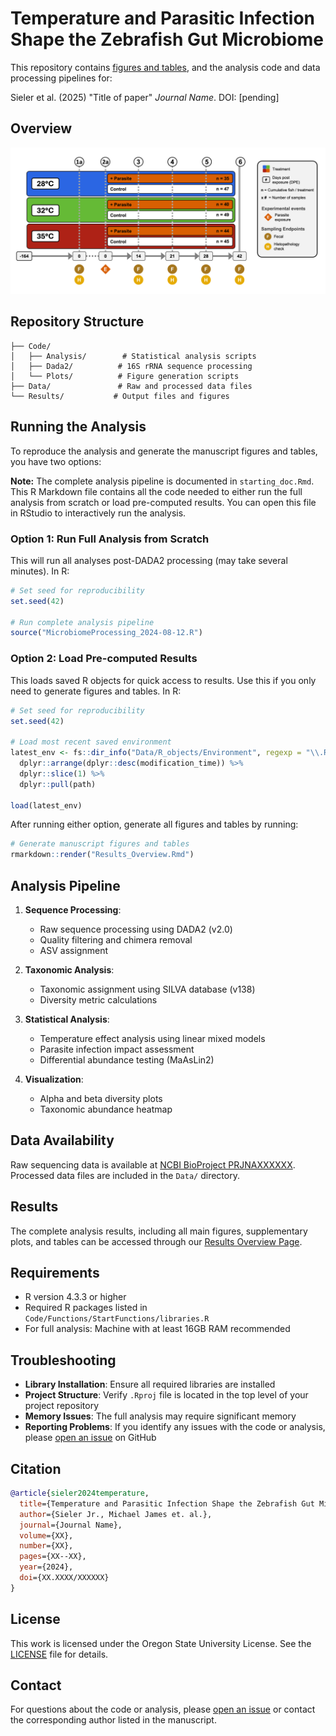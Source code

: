 # Temperature and Parasitic Infection Shape the Zebrafish Gut Microbiome

This repository contains [figures and tables](https://sielerjm.github.io/Sieler2025__ZF_Temperature_Parasite/Results_Overview.html), and the analysis code and data processing pipelines for:

Sieler et al. (2025) "Title of paper" *Journal Name*. DOI: [pending]

## Overview


![Experimental Design Overview](ExperimentalDesignSchematic.png)


## Repository Structure

    ├── Code/
    │   ├── Analysis/        # Statistical analysis scripts
    │   ├── Dada2/          # 16S rRNA sequence processing
    │   └── Plots/          # Figure generation scripts
    ├── Data/               # Raw and processed data files
    └── Results/           # Output files and figures

## Running the Analysis

To reproduce the analysis and generate the manuscript figures and tables, you have two options:

**Note:** The complete analysis pipeline is documented in `starting_doc.Rmd`. This R Markdown file contains all the code needed to either run the full analysis from scratch or load pre-computed results. You can open this file in RStudio to interactively run the analysis.

### Option 1: Run Full Analysis from Scratch
This will run all analyses post-DADA2 processing (may take several minutes). In R:

```r
# Set seed for reproducibility
set.seed(42)

# Run complete analysis pipeline
source("MicrobiomeProcessing_2024-08-12.R")
```

### Option 2: Load Pre-computed Results
This loads saved R objects for quick access to results. Use this if you only need to generate figures and tables. In R:

```r
# Set seed for reproducibility
set.seed(42)

# Load most recent saved environment
latest_env <- fs::dir_info("Data/R_objects/Environment", regexp = "\\.RData$") %>% 
  dplyr::arrange(dplyr::desc(modification_time)) %>% 
  dplyr::slice(1) %>% 
  dplyr::pull(path)

load(latest_env)
```

After running either option, generate all figures and tables by running:

```r
# Generate manuscript figures and tables
rmarkdown::render("Results_Overview.Rmd")
```

## Analysis Pipeline

1. **Sequence Processing**:
   - Raw sequence processing using DADA2 (v2.0)
   - Quality filtering and chimera removal
   - ASV assignment

2. **Taxonomic Analysis**:
   - Taxonomic assignment using SILVA database (v138)
   - Diversity metric calculations

3. **Statistical Analysis**:
   - Temperature effect analysis using linear mixed models
   - Parasite infection impact assessment
   - Differential abundance testing (MaAsLin2)

4. **Visualization**:
   - Alpha and beta diversity plots
   - Taxonomic abundance heatmap

## Data Availability

Raw sequencing data is available at [NCBI BioProject PRJNAXXXXXX](https://www.ncbi.nlm.nih.gov/bioproject/PRJNAXXXXXX). Processed data files are included in the `Data/` directory.

## Results

The complete analysis results, including all main figures, supplementary plots, and tables can be accessed through our [Results Overview Page](https://sielerjm.github.io/Sieler2024__ZF_Temperature_Parasite/Results_Overview.html).

## Requirements

- R version 4.3.3 or higher
- Required R packages listed in `Code/Functions/StartFunctions/libraries.R`
- For full analysis: Machine with at least 16GB RAM recommended

## Troubleshooting

* **Library Installation**: Ensure all required libraries are installed
* **Project Structure**: Verify `.Rproj` file is located in the top level of your project repository
* **Memory Issues**: The full analysis may require significant memory
* **Reporting Problems**: If you identify any issues with the code or analysis, please [open an issue](https://github.com/sielerjm/Sieler2024__ZF_Temperature_Parasite/issues) on GitHub

## Citation

```bibtex
@article{sieler2024temperature,
  title={Temperature and Parasitic Infection Shape the Zebrafish Gut Microbiome},
  author={Sieler Jr., Michael James et. al.},
  journal={Journal Name},
  volume={XX},
  number={XX},
  pages={XX--XX},
  year={2024},
  doi={XX.XXXX/XXXXXX}
}
```

## License

This work is licensed under the Oregon State University License. See the [LICENSE](LICENSE.md) file for details.

## Contact

For questions about the code or analysis, please [open an issue](https://github.com/sielerjm/Sieler2024__ZF_Temperature_Parasite/issues) or contact the corresponding author listed in the manuscript.
